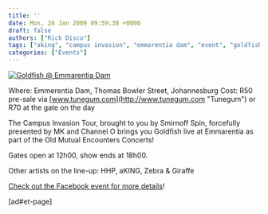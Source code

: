```yaml
---
title: ''
date: Mon, 26 Jan 2009 09:59:38 +0000
draft: false
authors: ["Rick Disco"]
tags: ["aking", "campus invasion", "emmarentia dam", "event", "goldfish", "hhp", "johannesburg", "live", "south africa", "zebra & giraffe"]
categories: ["Events"]
---
```


[![Goldfish @ Emmarentia Dam](/wp-content/uploads/2009/01/goldfish-emmarentia.jpg "Goldfish @ Emmarentia Dam")](/wp-content/uploads/2009/01/goldfish-emmarentia.jpg)

Where: Emmerentia Dam, Thomas Bowler Street, Johannesburg Cost: R50 pre-sale via [www.tunegum.com](http://www.tunegum.com "Tunegum") or R70 at the gate on the day

The Campus Invasion Tour, brought to you by Smirnoff Spin, forcefully presented by MK and Channel O brings you Goldfish live at Emmarentia as part of the Old Mutual Encounters Concerts!

Gates open at 12h00, show ends at 18h00.

Other artists on the line-up: HHP, aKING, Zebra & Giraffe

[Check out the Facebook event for more details](http://www.facebook.com/event.php?eid=57960978776 "Facebook Event")!

\[ad#et-page\]